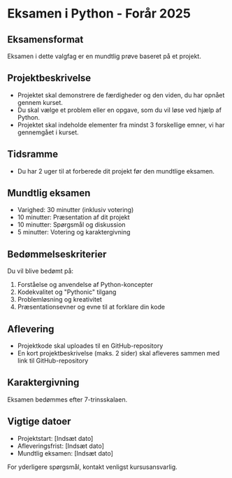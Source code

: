 # Eksamen i Python - Forår 2025

## Eksamensformat
Eksamen i dette valgfag er en mundtlig prøve baseret på et projekt.

## Projektbeskrivelse
- Projektet skal demonstrere de færdigheder og den viden, du har opnået gennem kurset.
- Du skal vælge et problem eller en opgave, som du vil løse ved hjælp af Python.
- Projektet skal indeholde elementer fra mindst 3 forskellige emner, vi har gennemgået i kurset.

## Tidsramme
- Du har 2 uger til at forberede dit projekt før den mundtlige eksamen.

## Mundtlig eksamen
- Varighed: 30 minutter (inklusiv votering)
- 10 minutter: Præsentation af dit projekt
- 10 minutter: Spørgsmål og diskussion
- 5 minutter: Votering og karaktergivning

## Bedømmelseskriterier
Du vil blive bedømt på:
1. Forståelse og anvendelse af Python-koncepter
2. Kodekvalitet og "Pythonic" tilgang
3. Problemløsning og kreativitet
4. Præsentationsevner og evne til at forklare din kode

## Aflevering
- Projektkode skal uploades til en GitHub-repository
- En kort projektbeskrivelse (maks. 2 sider) skal afleveres sammen med link til GitHub-repository

## Karaktergivning
Eksamen bedømmes efter 7-trinsskalaen.

## Vigtige datoer
- Projektstart: [Indsæt dato]
- Afleveringsfrist: [Indsæt dato]
- Mundtlig eksamen: [Indsæt dato]

For yderligere spørgsmål, kontakt venligst kursusansvarlig.
